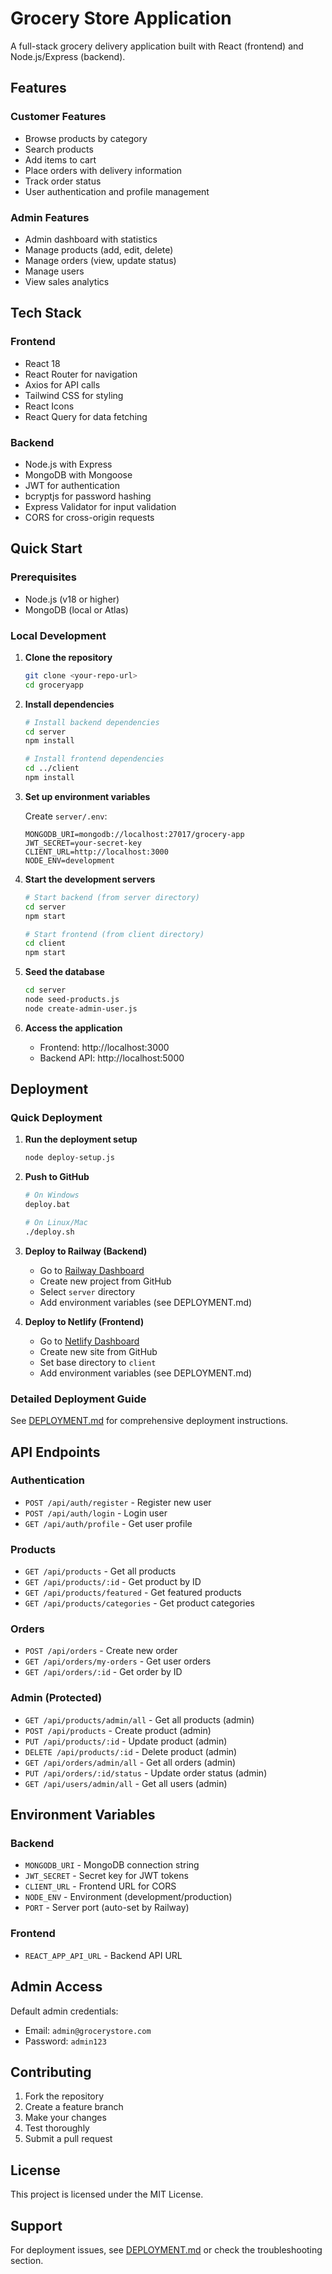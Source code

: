 # Grocery Store Application

A full-stack grocery delivery application built with React (frontend) and Node.js/Express (backend).

## Features

### Customer Features
- Browse products by category
- Search products
- Add items to cart
- Place orders with delivery information
- Track order status
- User authentication and profile management

### Admin Features
- Admin dashboard with statistics
- Manage products (add, edit, delete)
- Manage orders (view, update status)
- Manage users
- View sales analytics

## Tech Stack

### Frontend
- React 18
- React Router for navigation
- Axios for API calls
- Tailwind CSS for styling
- React Icons
- React Query for data fetching

### Backend
- Node.js with Express
- MongoDB with Mongoose
- JWT for authentication
- bcryptjs for password hashing
- Express Validator for input validation
- CORS for cross-origin requests

## Quick Start

### Prerequisites
- Node.js (v18 or higher)
- MongoDB (local or Atlas)

### Local Development

1. **Clone the repository**
   ```bash
   git clone <your-repo-url>
   cd groceryapp
   ```

2. **Install dependencies**
   ```bash
   # Install backend dependencies
   cd server
   npm install
   
   # Install frontend dependencies
   cd ../client
   npm install
   ```

3. **Set up environment variables**
   
   Create `server/.env`:
   ```
   MONGODB_URI=mongodb://localhost:27017/grocery-app
   JWT_SECRET=your-secret-key
   CLIENT_URL=http://localhost:3000
   NODE_ENV=development
   ```

4. **Start the development servers**
   ```bash
   # Start backend (from server directory)
   cd server
   npm start
   
   # Start frontend (from client directory)
   cd client
   npm start
   ```

5. **Seed the database**
   ```bash
   cd server
   node seed-products.js
   node create-admin-user.js
   ```

6. **Access the application**
   - Frontend: http://localhost:3000
   - Backend API: http://localhost:5000

## Deployment

### Quick Deployment

1. **Run the deployment setup**
   ```bash
   node deploy-setup.js
   ```

2. **Push to GitHub**
   ```bash
   # On Windows
   deploy.bat
   
   # On Linux/Mac
   ./deploy.sh
   ```

3. **Deploy to Railway (Backend)**
   - Go to [Railway Dashboard](https://railway.app/dashboard)
   - Create new project from GitHub
   - Select `server` directory
   - Add environment variables (see DEPLOYMENT.md)

4. **Deploy to Netlify (Frontend)**
   - Go to [Netlify Dashboard](https://app.netlify.com)
   - Create new site from GitHub
   - Set base directory to `client`
   - Add environment variables (see DEPLOYMENT.md)

### Detailed Deployment Guide

See [DEPLOYMENT.md](./DEPLOYMENT.md) for comprehensive deployment instructions.

## API Endpoints

### Authentication
- `POST /api/auth/register` - Register new user
- `POST /api/auth/login` - Login user
- `GET /api/auth/profile` - Get user profile

### Products
- `GET /api/products` - Get all products
- `GET /api/products/:id` - Get product by ID
- `GET /api/products/featured` - Get featured products
- `GET /api/products/categories` - Get product categories

### Orders
- `POST /api/orders` - Create new order
- `GET /api/orders/my-orders` - Get user orders
- `GET /api/orders/:id` - Get order by ID

### Admin (Protected)
- `GET /api/products/admin/all` - Get all products (admin)
- `POST /api/products` - Create product (admin)
- `PUT /api/products/:id` - Update product (admin)
- `DELETE /api/products/:id` - Delete product (admin)
- `GET /api/orders/admin/all` - Get all orders (admin)
- `PUT /api/orders/:id/status` - Update order status (admin)
- `GET /api/users/admin/all` - Get all users (admin)

## Environment Variables

### Backend
- `MONGODB_URI` - MongoDB connection string
- `JWT_SECRET` - Secret key for JWT tokens
- `CLIENT_URL` - Frontend URL for CORS
- `NODE_ENV` - Environment (development/production)
- `PORT` - Server port (auto-set by Railway)

### Frontend
- `REACT_APP_API_URL` - Backend API URL

## Admin Access

Default admin credentials:
- Email: `admin@grocerystore.com`
- Password: `admin123`

## Contributing

1. Fork the repository
2. Create a feature branch
3. Make your changes
4. Test thoroughly
5. Submit a pull request

## License

This project is licensed under the MIT License.

## Support

For deployment issues, see [DEPLOYMENT.md](./DEPLOYMENT.md) or check the troubleshooting section. 